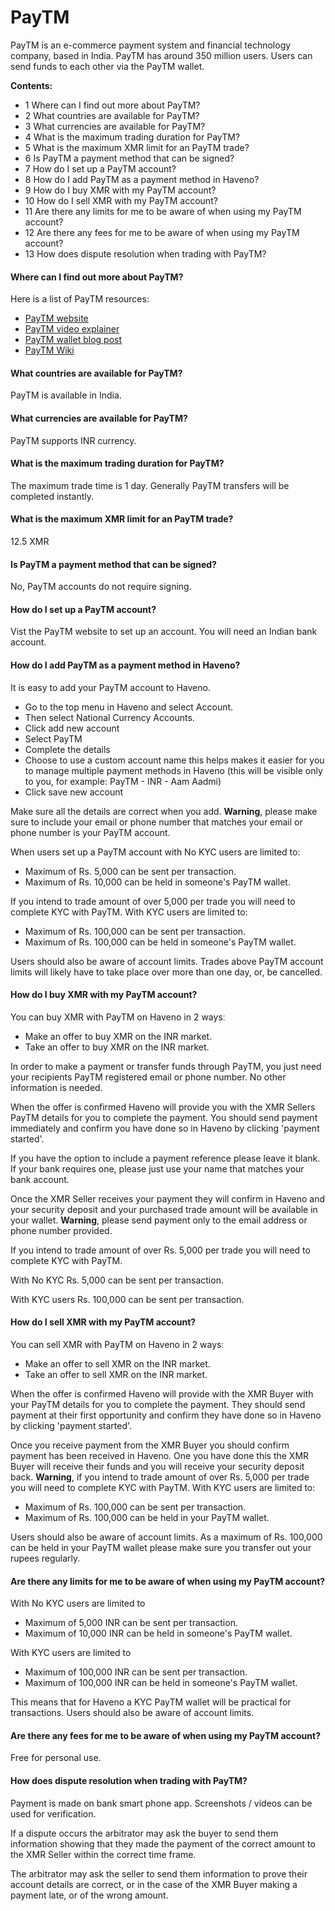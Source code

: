 # PayTM

PayTM is an e-commerce payment system and financial technology company, based in India. PayTM has around 350 million users. Users can send funds to each other via the PayTM wallet.

**Contents:**

- 1 Where can I find out more about PayTM?
- 2 What countries are available for PayTM?
- 3 What currencies are available for PayTM?
- 4 What is the maximum trading duration for PayTM?
- 5 What is the maximum XMR limit for an PayTM trade?
- 6 Is PayTM a payment method that can be signed?
- 7 How do I set up a PayTM account?
- 8 How do I add PayTM as a payment method in Haveno?
- 9 How do I buy XMR with my PayTM account?
- 10 How do I sell XMR with my PayTM account?
- 11 Are there any limits for me to be aware of when using my PayTM account?
- 12 Are there any fees for me to be aware of when using my PayTM account?
- 13 How does dispute resolution when trading with PayTM?

#### Where can I find out more about PayTM?

Here is a list of PayTM resources:
- [PayTM website](https://paytm.com/)
- [PayTM video explainer](https://www.youtube.com/watch?v=_twGGicE_OQ)
- [PayTM wallet blog post](https://paytm.com/blog/paytm-help/what-is-paytm-wallet-and-how-to-use-it/)
- [PayTM Wiki](https://en.wikipedia.org/wiki/Paytm)

#### What countries are available for PayTM?

PayTM is available in India.

#### What currencies are available for PayTM?

PayTM supports INR currency.

#### What is the maximum trading duration for PayTM?

The maximum trade time is 1 day. Generally PayTM transfers will be completed instantly.

#### What is the maximum XMR limit for an PayTM trade?

12.5 XMR

#### Is PayTM a payment method that can be signed?

No, PayTM accounts do not require signing.

#### How do I set up a PayTM account?

Vist the PayTM website to set up an account. You will need an Indian bank account.

#### How do I add PayTM as a payment method in Haveno?

It is easy to add your PayTM account to Haveno.

- Go to the top menu in Haveno and select Account.
- Then select National Currency Accounts.
- Click add new account
- Select PayTM
- Complete the details
- Choose to use a custom account name this helps makes it easier for you to manage multiple payment methods in Haveno (this will be visible only to you, for example: PayTM - INR - Aam Aadmi)
- Click save new account

Make sure all the details are correct when you add.
**Warning**, please make sure to include your email or phone number that matches your email or phone number is your PayTM account.

When users set up a PayTM account with No KYC users are limited to:

- Maximum of Rs. 5,000 can be sent per transaction.
- Maximum of Rs. 10,000 can be held in someone's PayTM wallet.

If you intend to trade amount of over 5,000 per trade you will need to complete KYC with PayTM. With KYC users are limited to:

- Maximum of Rs. 100,000 can be sent per transaction.
- Maximum of Rs. 100,000 can be held in someone's PayTM wallet.

Users should also be aware of account limits. Trades above PayTM account limits will likely have to take place over more than one day, or, be cancelled.

#### How do I buy XMR with my PayTM account?

You can buy XMR with PayTM on Haveno in 2 waysː

- Make an offer to buy XMR on the INR market.
- Take an offer to buy XMR on the INR market.

In order to make a payment or transfer funds through PayTM, you just need your recipients PayTM registered email or phone number. No other information is needed.

When the offer is confirmed Haveno will provide you with the XMR Sellers PayTM details for you to complete the payment. You should send payment immediately and confirm you have done so in Haveno by clicking 'payment started'.

If you have the option to include a payment reference please leave it blank. If your bank requires one, please just use your name that matches your bank account.

Once the XMR Seller receives your payment they will confirm in Haveno and your security deposit and your purchased trade amount will be available in your wallet.
**Warning**, please send payment only to the email address or phone number provided.

If you intend to trade amount of over Rs. 5,000 per trade you will need to complete KYC with PayTM.

With No KYC Rs. 5,000 can be sent per transaction.

With KYC users Rs. 100,000 can be sent per transaction.

#### How do I sell XMR with my PayTM account?

You can sell XMR with PayTM on Haveno in 2 waysː

- Make an offer to sell XMR on the INR market.
- Take an offer to sell XMR on the INR market.

When the offer is confirmed Haveno will provide with the XMR Buyer with your PayTM details for you to complete the payment. They should send payment at their first opportunity and confirm they have done so in Haveno by clicking 'payment started'.

Once you receive payment from the XMR Buyer you should confirm payment has been received in Haveno. One you have done this the XMR Buyer will receive their funds and you will receive your security deposit back.
**Warning**, if you intend to trade amount of over Rs. 5,000 per trade you will need to complete KYC with PayTM. With KYC users are limited to:

- Maximum of Rs. 100,000 can be sent per transaction.
- Maximum of Rs. 100,000 can be held in your PayTM wallet.

Users should also be aware of account limits. As a maximum of Rs. 100,000 can be held in your PayTM wallet please make sure you transfer out your rupees regularly.

#### Are there any limits for me to be aware of when using my PayTM account?

With No KYC users are limited to

- Maximum of 5,000 INR can be sent per transaction.
- Maximum of 10,000 INR can be held in someone's PayTM wallet.

With KYC users are limited to

- Maximum of 100,000 INR can be sent per transaction.
- Maximum of 100,000 INR can be held in someone's PayTM wallet.

This means that for Haveno a KYC PayTM wallet will be practical for transactions. Users should also be aware of account limits.

#### Are there any fees for me to be aware of when using my PayTM account?

Free for personal use.

#### How does dispute resolution when trading with PayTM?

Payment is made on bank smart phone app. Screenshots / videos can be used for verification.

If a dispute occurs the arbitrator may ask the buyer to send them information showing that they made the payment of the correct amount to the XMR Seller within the correct time frame.

The arbitrator may ask the seller to send them information to prove their account details are correct, or in the case of the XMR Buyer making a payment late, or of the wrong amount.
